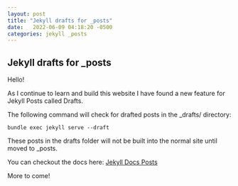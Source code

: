 ```yaml
---
layout: post
title: "Jekyll drafts for _posts"
date:   2022-06-09 04:18:20 -0500
categories: jekyll _posts
---
```


## Jekyll drafts for _posts

Hello!

As I continue to learn and build this website I have found a new feature for Jekyll Posts called Drafts.

The following command will check for drafted posts in the _drafts/ directory:

`bundle exec jekyll serve --draft`

These posts in the drafts folder will not be built into the normal site until moved to _posts.

You can checkout the docs here: [Jekyll Docs Posts](https://jekyllrb.com/docs/posts/)

More to come!